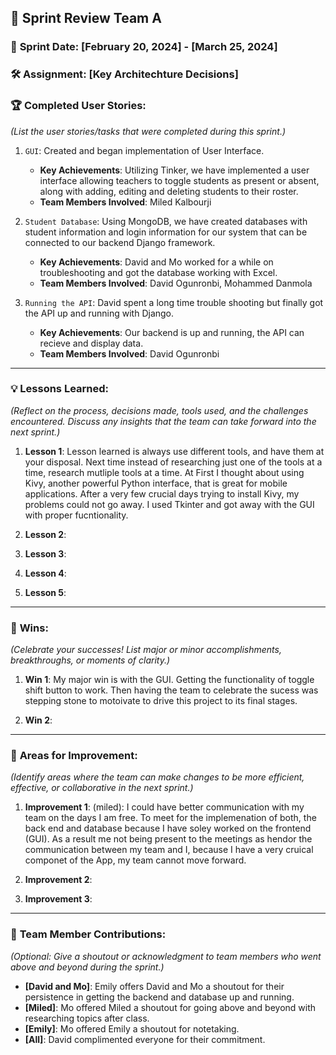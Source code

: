## 🚀 **Sprint Review Team A**

### 📅 **Sprint Date**: [February 20, 2024] - [March 25, 2024]

### 🛠 **Assignment**: [Key Architechture Decisions]

### 🏆 **Completed User Stories**:
*(List the user stories/tasks that were completed during this sprint.)*

1. `GUI`: Created and began implementation of User Interface.
    - **Key Achievements**: Utilizing Tinker, we have implemented a user interface allowing teachers to toggle students as present or absent, along with adding, editing and deleting students to their roster.
    - **Team Members Involved**: Miled Kalbourji
      
2. `Student Database`: Using MongoDB, we have created databases with student information and login information for our system that can be connected to our backend Django framework.
    - **Key Achievements**: David and Mo worked for a while on troubleshooting and got the database working with Excel.
    - **Team Members Involved**: David Ogunronbi, Mohammed Danmola

3. `Running the API`: David spent a long time trouble shooting but finally got the API up and running with Django.
    - **Key Achievements**: Our backend is up and running, the API can recieve and display data.
    - **Team Members Involved**: David Ogunronbi
---

### 💡 **Lessons Learned**:

*(Reflect on the process, decisions made, tools used, and the challenges encountered. Discuss any insights that the team can take forward into the next sprint.)*

1. **Lesson 1**:   Lesson learned is always use different tools, and have them at your disposal. Next time instead of researching just one of the tools at a time, research mutliple tools at a time.  At First I thought about using Kivy, another powerful Python interface, that is great for mobile applications. After a very few crucial days trying to install Kivy, my problems could not go away. I used Tkinter and got away with the GUI with proper fucntionality.

2. **Lesson 2**: 
   
3. **Lesson 3**: 

4. **Lesson 4**: 

5. **Lesson 5**: 


---

### 🌟 **Wins**:

*(Celebrate your successes! List major or minor accomplishments, breakthroughs, or moments of clarity.)*

1. **Win 1**: My major win is with the GUI. Getting the functionality of toggle shift button to work.  Then having the team to celebrate the sucess was stepping stone to motoivate to drive this project to its final stages. 

2. **Win 2**: 

---

### 🔄 **Areas for Improvement**:

*(Identify areas where the team can make changes to be more efficient, effective, or collaborative in the next sprint.)*

1. **Improvement 1**: (miled): I could have better communication with my team on the days I am free. To meet for the implemenation of both, the back end and database because I have soley worked on the frontend (GUI). As a result me not being present to the meetings as hendor the communication between my team and I, because I have a very cruical componet of the App, my team cannot move forward.  

2. **Improvement 2**: 

3. **Improvement 3**: 

---

### 🤝 **Team Member Contributions**:

*(Optional: Give a shoutout or acknowledgment to team members who went above and beyond during the sprint.)*

- **[David and Mo]**: Emily offers David and Mo a shoutout for their persistence in getting the backend and database up and running.
- **[Miled]**: Mo offered Miled a shoutout for going above and beyond with researching topics after class.
- **[Emily]**: Mo offered Emily a shoutout for notetaking.
- **[All]**: David complimented everyone for their commitment.
